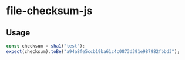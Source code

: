 # file-checksum-js

## Usage
```js
const checksum = sha1("test");
expect(checksum).toBe("a94a8fe5ccb19ba61c4c0873d391e987982fbbd3");
```
